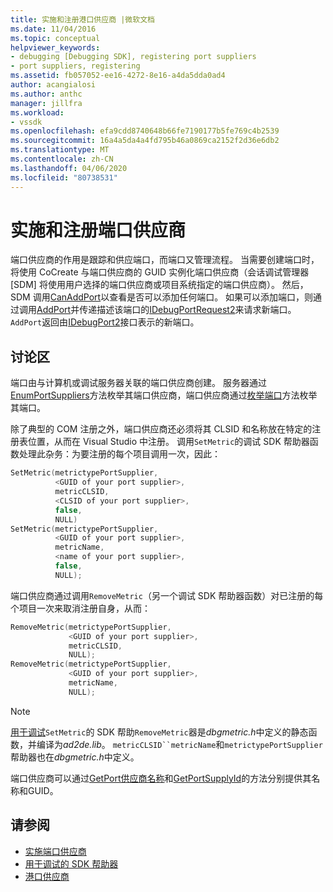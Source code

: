 ```yaml
---
title: 实施和注册港口供应商 |微软文档
ms.date: 11/04/2016
ms.topic: conceptual
helpviewer_keywords:
- debugging [Debugging SDK], registering port suppliers
- port suppliers, registering
ms.assetid: fb057052-ee16-4272-8e16-a4da5dda0ad4
author: acangialosi
ms.author: anthc
manager: jillfra
ms.workload:
- vssdk
ms.openlocfilehash: efa9cdd8740648b66fe7190177b5fe769c4b2539
ms.sourcegitcommit: 16a4a5da4a4fd795b46a0869ca2152f2d36e6db2
ms.translationtype: MT
ms.contentlocale: zh-CN
ms.lasthandoff: 04/06/2020
ms.locfileid: "80738531"
---
```

# <a name="implement-and-register-a-port-supplier"></a>实施和注册端口供应商
端口供应商的作用是跟踪和供应端口，而端口又管理流程。 当需要创建端口时，将使用 CoCreate 与端口供应商的 GUID 实例化端口供应商（会话调试管理器 [SDM] 将使用用户选择的端口供应商或项目系统指定的端口供应商）。 然后，SDM 调用[CanAddPort](../../extensibility/debugger/reference/idebugportsupplier2-canaddport.md)以查看是否可以添加任何端口。 如果可以添加端口，则通过调用[AddPort](../../extensibility/debugger/reference/idebugportsupplier2-addport.md)并传递描述该端口的[IDebugPortRequest2](../../extensibility/debugger/reference/idebugportrequest2.md)来请求新端口。 `AddPort`返回由[IDebugPort2](../../extensibility/debugger/reference/idebugport2.md)接口表示的新端口。

## <a name="discussion"></a>讨论区
 端口由与计算机或调试服务器关联的端口供应商创建。 服务器通过[EnumPortSuppliers](../../extensibility/debugger/reference/idebugcoreserver2-enumportsuppliers.md)方法枚举其端口供应商，端口供应商通过[枚举端口](../../extensibility/debugger/reference/idebugportsupplier2-enumports.md)方法枚举其端口。

 除了典型的 COM 注册之外，端口供应商还必须将其 CLSID 和名称放在特定的注册表位置，从而在 Visual Studio 中注册。 调用`SetMetric`的调试 SDK 帮助器函数处理此杂务：为要注册的每个项目调用一次，因此：

```cpp
SetMetric(metrictypePortSupplier,
          <GUID of your port supplier>,
          metricCLSID,
          <CLSID of your port supplier>,
          false,
          NULL)
SetMetric(metrictypePortSupplier,
          <GUID of your port supplier>,
          metricName,
          <name of your port supplier>,
          false,
          NULL);
```

 端口供应商通过调用`RemoveMetric`（另一个调试 SDK 帮助器函数）对已注册的每个项目一次来取消注册自身，从而：

```cpp
RemoveMetric(metrictypePortSupplier,
             <GUID of your port supplier>,
             metricCLSID,
             NULL);
RemoveMetric(metrictypePortSupplier,
             <GUID of your port supplier>,
             metricName,
             NULL);
```

> [!NOTE]
> [用于调试](../../extensibility/debugger/reference/sdk-helpers-for-debugging.md)`SetMetric`的 SDK 帮助`RemoveMetric`器是*dbgmetric.h*中定义的静态函数，并编译为*ad2de.lib*。 `metricCLSID``metricName`和`metrictypePortSupplier`帮助器也在*dbgmetric.h*中定义。

 端口供应商可以通过[GetPort供应商名称](../../extensibility/debugger/reference/idebugportsupplier2-getportsuppliername.md)和[GetPortSupplyId](../../extensibility/debugger/reference/idebugportsupplier2-getportsupplierid.md)的方法分别提供其名称和GUID。

## <a name="see-also"></a>请参阅
- [实施端口供应商](../../extensibility/debugger/implementing-a-port-supplier.md)
- [用于调试的 SDK 帮助器](../../extensibility/debugger/reference/sdk-helpers-for-debugging.md)
- [港口供应商](../../extensibility/debugger/port-suppliers.md)
